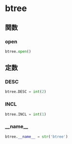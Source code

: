 # btree
## 関数
### open
```python
btree.open()
```
## 定数
### DESC
```python
btree.DESC = int(2)
```
### INCL
```python
btree.INCL = int(1)
```
### \_\_name\_\_
```python
btree.__name__ = str('btree')
```
